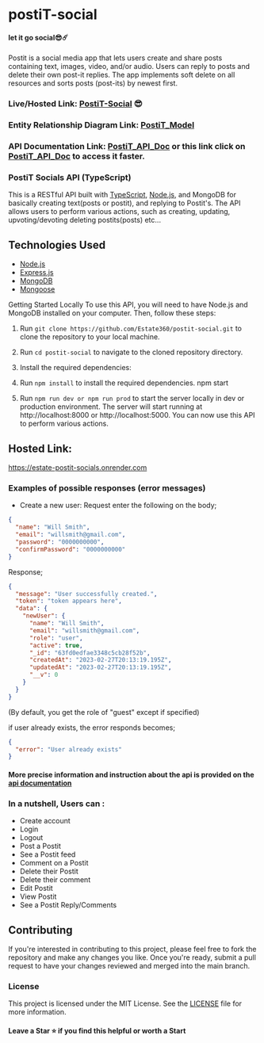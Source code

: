 # postiT-social

#### let it go social😎☄️

Postit is a social media app that lets users create and share posts containing text, images, video, and/or audio. Users can reply to posts and delete their own post-it replies. The app implements soft delete on all resources and sorts posts (post-its) by newest first.

### Live/Hosted Link: [PostiT-Social](https://estate-postit-socials.onrender.com) 😎

### Entity Relationship Diagram Link: [PostiT_Model](https://dbdiagram.io/d/640eb47b296d97641d8760f4)

### API Documentation Link: [PostiT_API_Doc](https://estate-postit-socials.onrender.com/estate-api-doc) or this link click on [PostiT_API_Doc](https://documenter.getpostman.com/view/22391163/2s93Jut37y) to access it faster.

### PostiT Socials API (TypeScript)

This is a RESTful API built with [TypeScript](https://www.typescriptlang.org/), [Node.js](https://nodejs.org/en/), and MongoDB for basically creating text(posts or postit), and replying to Postit's. The API allows users to perform various actions, such as creating, updating, upvoting/devoting deleting postits(posts) etc...

## Technologies Used

- [Node.js](https://nodejs.org/en/)
- [Express.js](https://expressjs.com/)
- [MongoDB](https://www.mongodb.com/)
- [Mongoose](https://mongoosejs.com/)

Getting Started Locally
To use this API, you will need to have Node.js and MongoDB installed on your computer. Then, follow these steps:

1. Run `git clone https://github.com/Estate360/postit-social.git` to clone the repository to your local machine.

2. Run `cd postit-social` to navigate to the cloned repository directory.
3. Install the required dependencies:

4. Run `npm install` to install the required dependencies.
   npm start

5. Run `npm run dev or npm run prod` to start the server locally in dev or production environment.
   The server will start running at http://localhost:8000 or http://localhost:5000. You can now use this API to perform various actions.

## Hosted Link:

https://estate-postit-socials.onrender.com

### Examples of possible responses (error messages)

- Create a new user:
  Request
  enter the following on the body;

```json
{
  "name": "Will Smith",
  "email": "willsmith@gmail.com",
  "password": "0000000000",
  "confirmPassword": "0000000000"
}
```

Response;

```json
{
  "message": "User successfully created.",
  "token": "token appears here",
  "data": {
    "newUser": {
      "name": "Will Smith",
      "email": "willsmith@gmail.com",
      "role": "user",
      "active": true,
      "_id": "63fd0edfae3348c5cb28f52b",
      "createdAt": "2023-02-27T20:13:19.195Z",
      "updatedAt": "2023-02-27T20:13:19.195Z",
      "__v": 0
    }
  }
}
```

(By default, you get the role of "guest" except if specified)

if user already exists, the error responds becomes;

```json
{
  "error": "User already exists"
}
```

#### More precise information and instruction about the api is provided on the [api documentation](https://documenter.getpostman.com/view/22391163/2s93Jut37y)

### In a nutshell, Users can :

- Create account
- Login
- Logout
- Post a Postit
- See a Postit feed
- Comment on a Postit
- Delete their Postit
- Delete their comment
- Edit Postit
- View Postit
- See a Postit Reply/Comments

## Contributing

If you're interested in contributing to this project, please feel free to fork the repository and make any changes you like. Once you're ready, submit a pull request to have your changes reviewed and merged into the main branch.

### License

This project is licensed under the MIT License. See the [LICENSE](https://opensource.org/licenses/MIT) file for more information.

#### Leave a Star ⭐️ if you find this helpful or worth a Start
